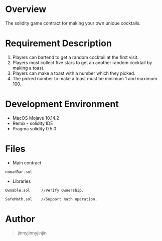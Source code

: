 # Overview
The solidity game contract for making your own unique cocktails.

# Requirement Description
1. Players can bartend to get a random cocktail at the first visit.
2. Players must collect five stars to get an another random cocktail by making a toast.
3. Players can make a toast with a number which they picked.
4. The picked number to make a toast must be minimum 1 and maximum 100.

# Development Environment
* MacOS Mojave 10.14.2
* Remix - solidity IDE
* Pragma solidity 0.5.0

# Files
* Main contract
```
nomadBar.sol
```
* Libraries
```
Ownable.sol     //Verify Ownership.
```
```
SafeMath.sol    //Support math operation.
```

# Author
> jinnyjinnyjinjin 

